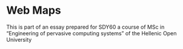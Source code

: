 # Web Maps

This is part of an essay prepared for SDY60 a course of MSc in “Engineering of pervasive computing systems” of the Hellenic Open University
